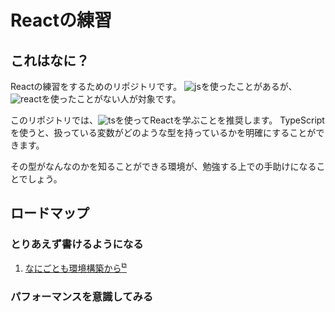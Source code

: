 # Reactの練習

## これはなに？

[js]: https://img.shields.io/badge/JavaScript-F7DF1E.svg?logo=javascript&logoColor=black
[ts]: https://img.shields.io/badge/TypeScript-007ACC.svg?logo=typescript&logoColor=white
[react]: https://img.shields.io/badge/React-61DAFB.svg?logo=react&logoColor=black

Reactの練習をするためのリポジトリです。
![js]を使ったことがあるが、![react]を使ったことがない人が対象です。

このリポジトリでは、![ts]を使ってReactを学ぶことを推奨します。
TypeScriptを使うと、扱っている変数がどのような型を持っているかを明確にすることができます。

その型がなんなのかを知ることができる環境が、勉強する上での手助けになることでしょう。


## ロードマップ

### とりあえず書けるようになる

1. [なにごとも環境構築から<sup>&#10697;</sup>](./docs/installation.md)

### パフォーマンスを意識してみる
